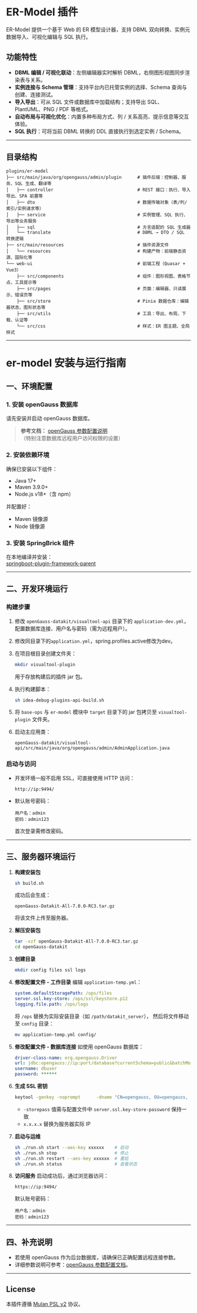 # ER-Model 插件

ER-Model 提供一个基于 Web 的 ER 模型设计器，支持 DBML 双向转换、实例元数据导入、可视化编辑与 SQL 执行。

## 功能特性

- **DBML 编辑 / 可视化联动**：左侧编辑器实时解析 DBML，右侧图形视图同步渲染表与关系。  
- **实例连接与 Schema 管理**：支持平台内已托管实例的选择、Schema 查询与创建、连接测试。  
- **导入导出**：可从 SQL 文件或数据库中加载结构；支持导出 SQL、PlantUML、PNG / PDF 等格式。  
- **自动布局与可视化优化**：内置多种布局方式、列 / 关系高亮、提示信息等交互体验。  
- **SQL 执行**：可将当前 DBML 转换的 DDL 直接执行到选定实例 / Schema。  

---

## 目录结构

```
plugins/er-model
├── src/main/java/org/opengauss/admin/plugin      # 插件后端：控制器、服务、SQL 生成、翻译等
│   ├── controller                                # REST 接口：执行、导入导出、SPA 前置等
│   ├── dto                                       # 数据传输对象（表/列/索引/实例请求等）
│   ├── service                                   # 实例管理、SQL 执行、导出等业务服务
│   ├── sql                                       # 方言适配的 SQL 生成器
│   └── translate                                 # DBML → DTO / SQL 转换逻辑
├── src/main/resources                            # 插件资源文件
│   └── resources                                 # 构建产物：前端静态资源、国际化等
└── web-ui                                        # 前端工程（Quasar + Vue3）
    ├── src/components                            # 组件：图形视图、表格节点、工具提示等
    ├── src/pages                                 # 页面：编辑器、只读展示、错误页等
    ├── src/store                                 # Pinia 数据仓库：编辑器状态、图形状态等
    ├── src/utils                                 # 工具：导出、布局、下载、认证等
    └── src/css                                   # 样式：ER 图主题、全局样式
```

---

# er-model 安装与运行指南

## 一、环境配置

### 1. 安装 openGauss 数据库

请先安装并启动 openGauss 数据库。  
> **参考文档：** [openGauss 参数配置说明](https://gitcode.com/opengauss/openGauss-workbench#补充opengauss参数配置)  
> （特别注意数据库远程用户访问权限的设置）

### 2. 安装依赖环境

确保已安装以下组件：

- Java 17+
- Maven 3.9.0+
- Node.js v18+（含 npm）

并配置好：

- Maven 镜像源
- Node 镜像源

### 3. 安装 SpringBrick 组件

在本地编译并安装：  
[springboot-plugin-framework-parent](https://gitcode.com/wang4721/springboot-plugin-framework-parent.git)

---

## 二、开发环境运行

### 构建步骤

1. 修改 `openGauss-datakit/visualtool-api` 目录下的 `application-dev.yml`，配置数据库连接、用户名与密码（需为远程用户）。
2. 修改同目录下的`application.yml`，spring.profiles.active修改为dev。
2. 在项目根目录创建文件夹：

   ```bash
   mkdir visualtool-plugin
   ```

   用于存放构建后的插件 jar 包。

3. 执行构建脚本：

   ```bash
   sh idea-debug-plugins-api-build.sh
   ```

4. 将 `base-ops` 与 `er-model` 模块中 `target` 目录下的 jar 包拷贝至 `visualtool-plugin` 文件夹。  
5. 启动主应用类：

   ```
   openGauss-datakit/visualtool-api/src/main/java/org/opengauss/admin/AdminApplication.java
   ```

### 启动与访问

- 开发环境一般不启用 SSL，可直接使用 HTTP 访问：

  ```
  http://ip:9494/
  ```

- 默认账号密码：

  ```
  用户名：admin
  密码：admin123
  ```

  首次登录需修改密码。

---

## 三、服务器环境运行

1. **构建安装包**
   ```bash
   sh build.sh
   ```
   成功后会生成：
   ```
   openGauss-Datakit-All-7.0.0-RC3.tar.gz
   ```
   将该文件上传至服务器。

2. **解压安装包**
   ```bash
   tar -xzf openGauss-Datakit-All-7.0.0-RC3.tar.gz
   cd openGauss-datakit
   ```

3. **创建目录**
   ```bash
   mkdir config files ssl logs
   ```

4. **修改配置文件 - 工作目录**
   编辑 `application-temp.yml`：
   ```yaml
   system.defaultStoragePath: /ops/files
   server.ssl.key-store: /ops/ssl/keystore.p12
   logging.file.path: /ops/logs
   ```
   将 `/ops` 替换为实际安装目录（如 `/path/datakit_server`），
   然后将文件移动至 `config` 目录：
   ```bash
   mv application-temp.yml config/
   ```

5. **修改配置文件 - 数据库连接**
   如使用 openGauss 数据库：
   ```yaml
   driver-class-name: org.opengauss.Driver
   url: jdbc:opengauss://ip:port/database?currentSchema=public&batchMode=off
   username: dbuser
   password: ******
   ```

6. **生成 SSL 密钥**
   ```bash
   keytool -genkey -noprompt      -dname "CN=opengauss, OU=opengauss, O=opengauss, L=Beijing, S=Beijing, C=CN"      -alias opengauss -storetype PKCS12 -keyalg RSA -keysize 4096      -keystore /path/datakit_server/ssl/keystore.p12      -validity 365 -storepass ******      -ext "SAN=IP:x.x.x.x"
   ```
   - `-storepass` 值需与配置文件中 `server.ssl.key-store-password` 保持一致  
   - `x.x.x.x` 替换为服务器实际 IP

7. **启动与运维**
   ```bash
   sh ./run.sh start --aes-key xxxxxx    # 启动
   sh ./run.sh stop                      # 停止
   sh ./run.sh restart --aes-key xxxxxx  # 重启
   sh ./run.sh status                    # 查看状态
   ```

8. **访问服务**
   启动成功后，通过浏览器访问：
   ```
   https://ip:9494/
   ```
   默认账号密码：
   ```
   用户名：admin
   密码：admin123
   ```

---

## 四、补充说明

- 若使用 openGauss 作为后台数据库，请确保已正确配置远程连接参数。  
- 详细参数说明可参考：[openGauss 参数配置文档](https://gitcode.com/opengauss/openGauss-workbench#补充opengauss参数配置)。

---

## License

本插件遵循 [Mulan PSL v2](http://license.coscl.org.cn/MulanPSL2) 协议。

